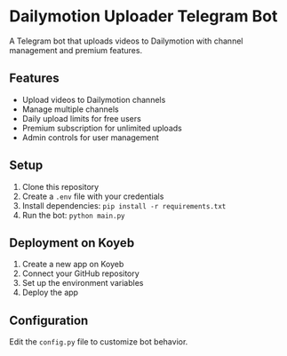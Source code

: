 # Dailymotion Uploader Telegram Bot

A Telegram bot that uploads videos to Dailymotion with channel management and premium features.

## Features

- Upload videos to Dailymotion channels
- Manage multiple channels
- Daily upload limits for free users
- Premium subscription for unlimited uploads
- Admin controls for user management

## Setup

1. Clone this repository
2. Create a `.env` file with your credentials
3. Install dependencies: `pip install -r requirements.txt`
4. Run the bot: `python main.py`

## Deployment on Koyeb

1. Create a new app on Koyeb
2. Connect your GitHub repository
3. Set up the environment variables
4. Deploy the app

## Configuration

Edit the `config.py` file to customize bot behavior.
